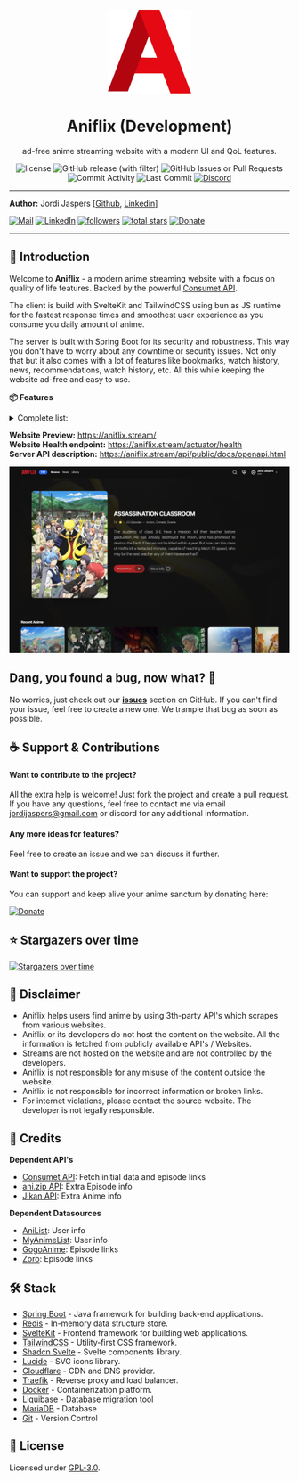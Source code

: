 <p align="center">
    <img width="150px" src="https://github.com/Jordi-Jaspers/Aniflix/blob/develop/documentation/assets/aniflix-icon-medium.png" alt="logo"/>
    <h1 align="center">Aniflix (Development)</h1>
</p>
<p align="center">ad-free anime streaming website with a modern UI and QoL features.</p>
<p align="center">
    <img alt="license" src="https://img.shields.io/github/license/Jordi-Jaspers/aniflix"> 
    <img alt="GitHub release (with filter)" src="https://img.shields.io/github/v/release/Jordi-Jaspers/Aniflix?sort=semver">
    <img alt="GitHub Issues or Pull Requests" src="https://img.shields.io/github/issues/Jordi-Jaspers/aniflix?color=red">
    <img src="https://img.shields.io/github/commit-activity/m/Jordi-Jaspers/aniflix" alt="Commit Activity" >
    <img src="https://img.shields.io/github/last-commit/Jordi-Jaspers/aniflix" alt="Last Commit" >
    <a href="https://discord.gg/Y6YUQfEJ">
        <img alt="Discord" src="https://img.shields.io/discord/1246037775673720862?label=discord&color=%235567E3">
    </a>
</p>

---

**Author:** Jordi
Jaspers [[Github](https://github.com/Jordi-Jaspers "Github Page"), [Linkedin](https://www.linkedin.com/in/jordi-jaspers/ "Linkedin Page")]
<p align="left">
      <a href="https://ie.linkedin.com/in/jordi-jaspers">
         <img alt="Mail" title="Connect via email" src="https://img.shields.io/badge/Gmail-D14836?style=for-the-badge&logo=gmail&logoColor=white"/></a>
      <a href="https://ie.linkedin.com/in/jordi-jaspers">
         <img alt="LinkedIn" title="Connect on LinkedIn" src="https://img.shields.io/badge/LinkedIn-0077B5?style=for-the-badge&logo=linkedin&logoColor=white"/></a>
      <a href="https://github.com/Jordi-Jaspers?tab=followers">
         <img alt="followers" title="Follow me on Github" src="https://custom-icon-badges.demolab.com/github/followers/Jordi-Jaspers?color=236ad3&labelColor=1155ba&style=for-the-badge&logo=person-add&label=Follow&logoColor=white"/></a>
      <a href="https://github.com/Jordi-Jaspers?tab=repositories&sort=stargazers">
         <img alt="total stars" title="Total stars on GitHub" src="https://custom-icon-badges.demolab.com/github/stars/Jordi-Jaspers?color=55960c&style=for-the-badge&labelColor=488207&logo=star"/></a>
    <a href="https://donate.stripe.com/4gw5mfcbu3yo4kUaEE">
        <img alt="Donate" title="Donate" src="https://img.shields.io/badge/Donate-Stripe-FF69B4?style=for-the-badge&logo=stripe&logoColor=white"/></a>
</p>

---

## 📝 Introduction

Welcome to **Aniflix** - a modern anime streaming website with a focus on quality of life features. Backed by the powerful [Consumet API](https://github.com/consumet/consumet.ts). 

The client is build with SvelteKit and TailwindCSS using bun as JS runtime for the fastest response times and smoothest user experience as you consume you daily amount of anime. 

The server is built with Spring Boot for its security and robustness. This way you don't have to worry about any downtime or security issues. Not only that but it also comes with a lot of features like bookmarks, watch history, news, recommendations, watch history, etc. All this while keeping the website ad-free and easy to use.

**📦 Features**
<details>
<summary>Complete list:</summary>

[//]: # (Add a list of features here)

- [x] **User Authentication**
- [x] **User Profile**
- [x] **User Settings**
- [x] **Anime Search**
- [x] **Anime Details**
- [x] **Anime Episodes**
- [x] **Build your own library**
- [x] **Add likes to Anime you love**
- [x] **Remember playback/Watch History**
- [x] **Latest News Page**
- [x] **Provider Health status check**
- [x] **Trailer preview**
- [x] **Custom video player for Web/Mobile**
- [x] **Responsive Design**
- [x] **Recommendations**
- [ ] **Continue Watching**
- [ ] **Anime Schedule**
- [ ] **...**
</details>

**Website Preview:** https://aniflix.stream/  
**Website Health endpoint:** https://aniflix.stream/actuator/health  
**Server API description:** https://aniflix.stream/api/public/docs/openapi.html

<img title="img" alt="preview" src="https://github.com/Jordi-Jaspers/Aniflix/blob/develop/documentation/assets/img.png">

## Dang, you found a bug, now what? 🐞

No worries, just check out our [**issues**](https://github.com/Jordi-Jaspers/Aniflix) section on GitHub. If you can't find your issue, feel free to create a new one. We trample that bug as soon as possible.

## ☕️ Support & Contributions

#### Want to contribute to the project?
All the extra help is welcome! Just fork the project and create a pull request. If you have any questions, feel free to contact me via email <jordijaspers@gmail.com> or discord for any additional information.

#### Any more ideas for features?
Feel free to create an issue and we can discuss it further.

#### Want to support the project?
You can support and keep alive your anime sanctum by donating here:

<p>
    <a href="https://donate.stripe.com/4gw5mfcbu3yo4kUaEE">
        <img alt="Donate" title="Donate" src="https://img.shields.io/badge/Donate-Stripe-FF69B4?style=for-the-badge&logo=stripe&logoColor=white"/>
    </a>
</p>

## ⭐ Stargazers over time
[![Stargazers over time](https://starchart.cc/Jordi-Jaspers/Aniflix.svg?variant=adaptive)](https://starchart.cc/Jordi-Jaspers/Aniflix)

## 📢 Disclaimer

- Aniflix helps users find anime by using 3th-party API's which scrapes from various websites.
- Aniflix or its developers do not host the content on the website. All the information is fetched from publicly available API's / Websites.
- Streams are not hosted on the website and are not controlled by the developers.
- Aniflix is not responsible for any misuse of the content outside the website.
- Aniflix is not responsible for incorrect information or broken links.
- For internet violations, please contact the source website. The developer is not legally responsible.

## 🙌 Credits

**Dependent API's**

- [Consumet API](https://github.com/consumet/consumet.ts): Fetch initial data and episode links
- [ani.zip API](https://api.ani.zip/mappings?anilist_id=21): Extra Episode info
- [Jikan API](https://jikan.moe/): Extra Anime info

**Dependent Datasources**

- [AniList](https://anilist.gitbook.io/anilist-apiv2-docs/): User info
- [MyAnimeList](https://myanimelist.net/apiconfig/references/api/v2): User info
- [GogoAnime](https://anitaku.so/): Episode links
- [Zoro](https://hianime.to/): Episode links

## 🛠️ Stack

- [Spring Boot](https://spring.io/projects/spring-boot) - Java framework for building back-end applications.
- [Redis](https://redis.io/) - In-memory data structure store.
- [SvelteKit](https://kit.svelte.dev/) - Frontend framework for building web applications.
- [TailwindCSS](https://tailwindcss.com/) - Utility-first CSS framework.
- [Shadcn Svelte](https://www.shadcn-svelte.com/) - Svelte components library.
- [Lucide](https://lucide.dev/) - SVG icons library.
- [Cloudflare](https://www.cloudflare.com/) - CDN and DNS provider.
- [Traefik](https://traefik.io/) - Reverse proxy and load balancer.
- [Docker](https://www.docker.com/) - Containerization platform.
- [Liquibase](https://www.liquibase.org/) - Database migration tool
- [MariaDB](https://mariadb.org/) - Database
- [Git](https://git-scm.com/) - Version Control

## 📜 License

Licensed under [GPL-3.0](https://www.gnu.org/licenses/gpl-3.0.html#license-text).
